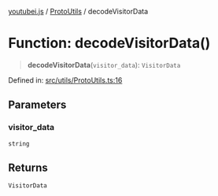 [youtubei.js](../../../../README.md) / [ProtoUtils](../README.md) / decodeVisitorData

# Function: decodeVisitorData()

> **decodeVisitorData**(`visitor_data`): `VisitorData`

Defined in: [src/utils/ProtoUtils.ts:16](https://github.com/LuanRT/YouTube.js/blob/0733f60b57877f6b8b87dfd5cc6195b5085f5c09/src/utils/ProtoUtils.ts#L16)

## Parameters

### visitor\_data

`string`

## Returns

`VisitorData`
